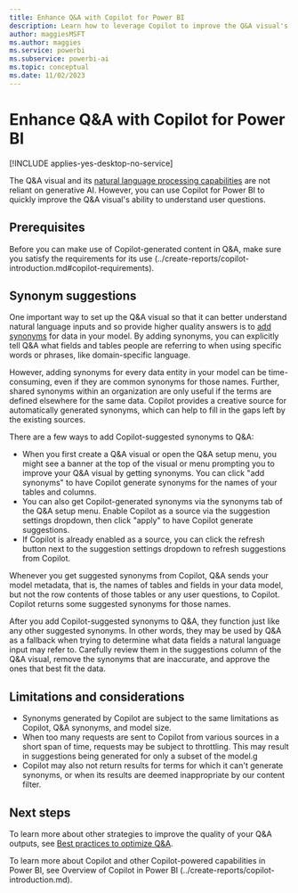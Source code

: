 ```yaml
---
title: Enhance Q&A with Copilot for Power BI
description: Learn how to leverage Copilot to improve the Q&A visual's ability to understand user questions.
author: maggiesMSFT
ms.author: maggies
ms.service: powerbi
ms.subservice: powerbi-ai
ms.topic: conceptual
ms.date: 11/02/2023
---
```

# Enhance Q&A with Copilot for Power BI

[!INCLUDE applies-yes-desktop-no-service]

The Q&A visual and its [natural language processing capabilities](q-and-a-content-generation.md) are not reliant on generative AI. However, you can use Copilot for Power BI to quickly improve the Q&A visual's ability to understand user questions.

## Prerequisites

Before you can make use of Copilot-generated content in Q&A, make sure you satisfy the requirements for its use (../create-reports/copilot-introduction.md#copilot-requirements).

## Synonym suggestions

One important way to set up the Q&A visual so that it can better understand natural language inputs and so provide higher quality answers is to [add synonyms](q-and-a-tooling-intro.md#field-synonyms) for data in your model. By adding synonyms, you can explicitly tell Q&A what fields and tables people are referring to when using specific words or phrases, like domain-specific language.

However, adding synonyms for every data entity in your model can be time-consuming, even if they are common synonyms for those names. Further, shared synonyms within an organization are only useful if the terms are defined elsewhere for the same data. Copilot provides a creative source for automatically generated synonyms, which can help to fill in the gaps left by the existing sources.

There are a few ways to add Copilot-suggested synonyms to Q&A:

- When you first create a Q&A visual or open the Q&A setup menu, you might see a banner at the top of the visual or menu prompting you to improve your Q&A visual by getting synonyms. You can click "add synonyms" to have Copilot generate synonyms for the names of your tables and columns.
- You can also get Copilot-generated synonyms via the synonyms tab of the Q&A setup menu. Enable Copilot as a source via the suggestion settings dropdown, then click "apply" to have Copilot generate suggestions.
- If Copilot is already enabled as a source, you can click the refresh button next to the suggestion settings dropdown to refresh suggestions from Copilot.

Whenever you get suggested synonyms from Copilot, Q&A sends your model metadata, that is, the names of tables and fields in your data model, but not the row contents of those tables or any user questions, to Copilot. Copilot returns some suggested synonyms for those names.

After you add Copilot-suggested synonyms to Q&A, they function just like any other suggested synonyms. In other words, they may be used by Q&A as a fallback when trying to determine what data fields a natural language input may refer to. Carefully review them in the suggestions column of the Q&A visual, remove the synonyms that are inaccurate, and approve the ones that best fit the data.

## Limitations and considerations

- Synonyms generated by Copilot are subject to the same limitations as Copilot, Q&A synonyms, and model size.
- When too many requests are sent to Copilot from various sources in a short span of time, requests may be subject to throttling. This may result in suggestions being generated for only a subset of the model.g
- Copilot may also not return results for terms for which it can't generate synonyms, or when its results are deemed inappropriate by our content filter.

## Next steps

To learn more about other strategies to improve the quality of your Q&A outputs, see [Best practices to optimize Q&A](q-and-a-best-practices.md).

To learn more about Copilot and other Copilot-powered capabilities in Power BI, see Overview of Copilot in Power BI (../create-reports/copilot-introduction.md).
